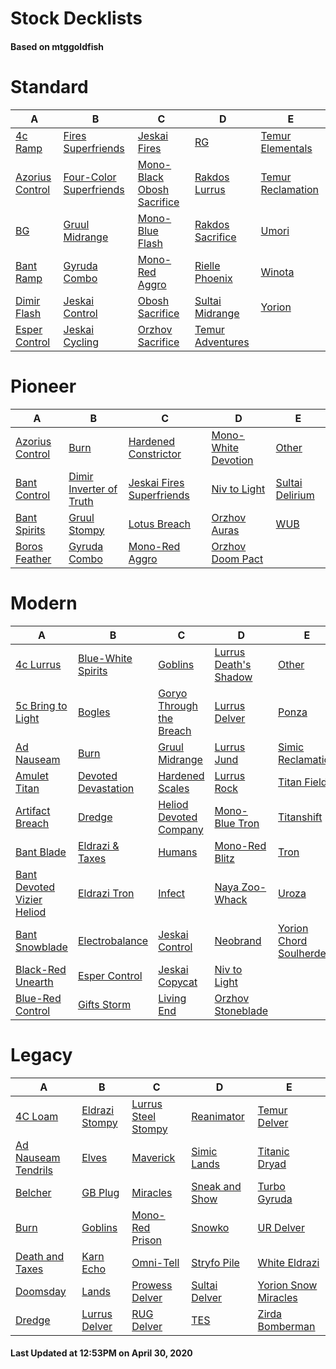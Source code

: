 # Stock Decklists
#### Based on mtggoldfish


# Standard

|                                A                                 |                                        B                                         |                                           C                                            |                                 D                                  |                                  E                                   |
|------------------------------------------------------------------|----------------------------------------------------------------------------------|----------------------------------------------------------------------------------------|--------------------------------------------------------------------|----------------------------------------------------------------------|
|[4c Ramp](./mtggoldfish/Standard/decks/4c_Ramp.md)                |[Fires Superfriends](./mtggoldfish/Standard/decks/Fires_Superfriends.md)          |[Jeskai Fires](./mtggoldfish/Standard/decks/Jeskai_Fires.md)                            |[RG](./mtggoldfish/Standard/decks/RG.md)                            |[Temur Elementals](./mtggoldfish/Standard/decks/Temur_Elementals.md)  |
|[Azorius Control](./mtggoldfish/Standard/decks/Azorius_Control.md)|[Four-Color Superfriends](./mtggoldfish/Standard/decks/Four-Color_Superfriends.md)|[Mono-Black Obosh Sacrifice](./mtggoldfish/Standard/decks/Mono-Black_Obosh_Sacrifice.md)|[Rakdos Lurrus](./mtggoldfish/Standard/decks/Rakdos_Lurrus.md)      |[Temur Reclamation](./mtggoldfish/Standard/decks/Temur_Reclamation.md)|
|[BG](./mtggoldfish/Standard/decks/BG.md)                          |[Gruul Midrange](./mtggoldfish/Standard/decks/Gruul_Midrange.md)                  |[Mono-Blue Flash](./mtggoldfish/Standard/decks/Mono-Blue_Flash.md)                      |[Rakdos Sacrifice](./mtggoldfish/Standard/decks/Rakdos_Sacrifice.md)|[Umori](./mtggoldfish/Standard/decks/Umori.md)                        |
|[Bant Ramp](./mtggoldfish/Standard/decks/Bant_Ramp.md)            |[Gyruda Combo](./mtggoldfish/Standard/decks/Gyruda_Combo.md)                      |[Mono-Red Aggro](./mtggoldfish/Standard/decks/Mono-Red_Aggro.md)                        |[Rielle Phoenix](./mtggoldfish/Standard/decks/Rielle_Phoenix.md)    |[Winota](./mtggoldfish/Standard/decks/Winota.md)                      |
|[Dimir Flash](./mtggoldfish/Standard/decks/Dimir_Flash.md)        |[Jeskai Control](./mtggoldfish/Standard/decks/Jeskai_Control.md)                  |[Obosh Sacrifice](./mtggoldfish/Standard/decks/Obosh_Sacrifice.md)                      |[Sultai Midrange](./mtggoldfish/Standard/decks/Sultai_Midrange.md)  |[Yorion](./mtggoldfish/Standard/decks/Yorion.md)                      |
|[Esper Control](./mtggoldfish/Standard/decks/Esper_Control.md)    |[Jeskai Cycling](./mtggoldfish/Standard/decks/Jeskai_Cycling.md)                  |[Orzhov Sacrifice](./mtggoldfish/Standard/decks/Orzhov_Sacrifice.md)                    |[Temur Adventures](./mtggoldfish/Standard/decks/Temur_Adventures.md)|                                                                      |


# Pioneer

|                                A                                |                                        B                                        |                                          C                                          |                                    D                                    |                                E                                |
|-----------------------------------------------------------------|---------------------------------------------------------------------------------|-------------------------------------------------------------------------------------|-------------------------------------------------------------------------|-----------------------------------------------------------------|
|[Azorius Control](./mtggoldfish/Pioneer/decks/Azorius_Control.md)|[Burn](./mtggoldfish/Pioneer/decks/Burn.md)                                      |[Hardened Constrictor](./mtggoldfish/Pioneer/decks/Hardened_Constrictor.md)          |[Mono-White Devotion](./mtggoldfish/Pioneer/decks/Mono-White_Devotion.md)|[Other](./mtggoldfish/Pioneer/decks/Other.md)                    |
|[Bant Control](./mtggoldfish/Pioneer/decks/Bant_Control.md)      |[Dimir Inverter of Truth](./mtggoldfish/Pioneer/decks/Dimir_Inverter_of_Truth.md)|[Jeskai Fires Superfriends](./mtggoldfish/Pioneer/decks/Jeskai_Fires_Superfriends.md)|[Niv to Light](./mtggoldfish/Pioneer/decks/Niv_to_Light.md)              |[Sultai Delirium](./mtggoldfish/Pioneer/decks/Sultai_Delirium.md)|
|[Bant Spirits](./mtggoldfish/Pioneer/decks/Bant_Spirits.md)      |[Gruul Stompy](./mtggoldfish/Pioneer/decks/Gruul_Stompy.md)                      |[Lotus Breach](./mtggoldfish/Pioneer/decks/Lotus_Breach.md)                          |[Orzhov Auras](./mtggoldfish/Pioneer/decks/Orzhov_Auras.md)              |[WUB](./mtggoldfish/Pioneer/decks/WUB.md)                        |
|[Boros Feather](./mtggoldfish/Pioneer/decks/Boros_Feather.md)    |[Gyruda Combo](./mtggoldfish/Pioneer/decks/Gyruda_Combo.md)                      |[Mono-Red Aggro](./mtggoldfish/Pioneer/decks/Mono-Red_Aggro.md)                      |[Orzhov Doom Pact](./mtggoldfish/Pioneer/decks/Orzhov_Doom_Pact.md)      |                                                                 |


# Modern

|                                          A                                           |                                   B                                    |                                        C                                         |                                     D                                      |                                       E                                        |
|--------------------------------------------------------------------------------------|------------------------------------------------------------------------|----------------------------------------------------------------------------------|----------------------------------------------------------------------------|--------------------------------------------------------------------------------|
|[4c Lurrus](./mtggoldfish/Modern/decks/4c_Lurrus.md)                                  |[Blue-White Spirits](./mtggoldfish/Modern/decks/Blue-White_Spirits.md)  |[Goblins](./mtggoldfish/Modern/decks/Goblins.md)                                  |[Lurrus Death's Shadow](./mtggoldfish/Modern/decks/Lurrus_Death's_Shadow.md)|[Other](./mtggoldfish/Modern/decks/Other.md)                                    |
|[5c Bring to Light](./mtggoldfish/Modern/decks/5c_Bring_to_Light.md)                  |[Bogles](./mtggoldfish/Modern/decks/Bogles.md)                          |[Goryo Through the Breach](./mtggoldfish/Modern/decks/Goryo_Through_the_Breach.md)|[Lurrus Delver](./mtggoldfish/Modern/decks/Lurrus_Delver.md)                |[Ponza](./mtggoldfish/Modern/decks/Ponza.md)                                    |
|[Ad Nauseam](./mtggoldfish/Modern/decks/Ad_Nauseam.md)                                |[Burn](./mtggoldfish/Modern/decks/Burn.md)                              |[Gruul Midrange](./mtggoldfish/Modern/decks/Gruul_Midrange.md)                    |[Lurrus Jund](./mtggoldfish/Modern/decks/Lurrus_Jund.md)                    |[Simic Reclamation](./mtggoldfish/Modern/decks/Simic_Reclamation.md)            |
|[Amulet Titan](./mtggoldfish/Modern/decks/Amulet_Titan.md)                            |[Devoted Devastation](./mtggoldfish/Modern/decks/Devoted_Devastation.md)|[Hardened Scales](./mtggoldfish/Modern/decks/Hardened_Scales.md)                  |[Lurrus Rock](./mtggoldfish/Modern/decks/Lurrus_Rock.md)                    |[Titan Field](./mtggoldfish/Modern/decks/Titan_Field.md)                        |
|[Artifact Breach](./mtggoldfish/Modern/decks/Artifact_Breach.md)                      |[Dredge](./mtggoldfish/Modern/decks/Dredge.md)                          |[Heliod Devoted Company](./mtggoldfish/Modern/decks/Heliod_Devoted_Company.md)    |[Mono-Blue Tron](./mtggoldfish/Modern/decks/Mono-Blue_Tron.md)              |[Titanshift](./mtggoldfish/Modern/decks/Titanshift.md)                          |
|[Bant Blade](./mtggoldfish/Modern/decks/Bant_Blade.md)                                |[Eldrazi & Taxes](./mtggoldfish/Modern/decks/Eldrazi_&_Taxes.md)        |[Humans](./mtggoldfish/Modern/decks/Humans.md)                                    |[Mono-Red Blitz](./mtggoldfish/Modern/decks/Mono-Red_Blitz.md)              |[Tron](./mtggoldfish/Modern/decks/Tron.md)                                      |
|[Bant Devoted Vizier Heliod](./mtggoldfish/Modern/decks/Bant_Devoted_Vizier_Heliod.md)|[Eldrazi Tron](./mtggoldfish/Modern/decks/Eldrazi_Tron.md)              |[Infect](./mtggoldfish/Modern/decks/Infect.md)                                    |[Naya Zoo-Whack](./mtggoldfish/Modern/decks/Naya_Zoo-Whack.md)              |[Uroza](./mtggoldfish/Modern/decks/Uroza.md)                                    |
|[Bant Snowblade](./mtggoldfish/Modern/decks/Bant_Snowblade.md)                        |[Electrobalance](./mtggoldfish/Modern/decks/Electrobalance.md)          |[Jeskai Control](./mtggoldfish/Modern/decks/Jeskai_Control.md)                    |[Neobrand](./mtggoldfish/Modern/decks/Neobrand.md)                          |[Yorion Chord Soulherder](./mtggoldfish/Modern/decks/Yorion_Chord_Soulherder.md)|
|[Black-Red Unearth](./mtggoldfish/Modern/decks/Black-Red_Unearth.md)                  |[Esper Control](./mtggoldfish/Modern/decks/Esper_Control.md)            |[Jeskai Copycat](./mtggoldfish/Modern/decks/Jeskai_Copycat.md)                    |[Niv to Light](./mtggoldfish/Modern/decks/Niv_to_Light.md)                  |                                                                                |
|[Blue-Red Control](./mtggoldfish/Modern/decks/Blue-Red_Control.md)                    |[Gifts Storm](./mtggoldfish/Modern/decks/Gifts_Storm.md)                |[Living End](./mtggoldfish/Modern/decks/Living_End.md)                            |[Orzhov Stoneblade](./mtggoldfish/Modern/decks/Orzhov_Stoneblade.md)        |                                                                                |


# Legacy

|                                   A                                    |                              B                               |                                   C                                    |                              D                               |                                    E                                     |
|------------------------------------------------------------------------|--------------------------------------------------------------|------------------------------------------------------------------------|--------------------------------------------------------------|--------------------------------------------------------------------------|
|[4C Loam](./mtggoldfish/Legacy/decks/4C_Loam.md)                        |[Eldrazi Stompy](./mtggoldfish/Legacy/decks/Eldrazi_Stompy.md)|[Lurrus Steel Stompy](./mtggoldfish/Legacy/decks/Lurrus_Steel_Stompy.md)|[Reanimator](./mtggoldfish/Legacy/decks/Reanimator.md)        |[Temur Delver](./mtggoldfish/Legacy/decks/Temur_Delver.md)                |
|[Ad Nauseam Tendrils](./mtggoldfish/Legacy/decks/Ad_Nauseam_Tendrils.md)|[Elves](./mtggoldfish/Legacy/decks/Elves.md)                  |[Maverick](./mtggoldfish/Legacy/decks/Maverick.md)                      |[Simic Lands](./mtggoldfish/Legacy/decks/Simic_Lands.md)      |[Titanic Dryad](./mtggoldfish/Legacy/decks/Titanic_Dryad.md)              |
|[Belcher](./mtggoldfish/Legacy/decks/Belcher.md)                        |[GB Plug](./mtggoldfish/Legacy/decks/GB_Plug.md)              |[Miracles](./mtggoldfish/Legacy/decks/Miracles.md)                      |[Sneak and Show](./mtggoldfish/Legacy/decks/Sneak_and_Show.md)|[Turbo Gyruda](./mtggoldfish/Legacy/decks/Turbo_Gyruda.md)                |
|[Burn](./mtggoldfish/Legacy/decks/Burn.md)                              |[Goblins](./mtggoldfish/Legacy/decks/Goblins.md)              |[Mono-Red Prison](./mtggoldfish/Legacy/decks/Mono-Red_Prison.md)        |[Snowko](./mtggoldfish/Legacy/decks/Snowko.md)                |[UR Delver](./mtggoldfish/Legacy/decks/UR_Delver.md)                      |
|[Death and Taxes](./mtggoldfish/Legacy/decks/Death_and_Taxes.md)        |[Karn Echo](./mtggoldfish/Legacy/decks/Karn_Echo.md)          |[Omni-Tell](./mtggoldfish/Legacy/decks/Omni-Tell.md)                    |[Stryfo Pile](./mtggoldfish/Legacy/decks/Stryfo_Pile.md)      |[White Eldrazi](./mtggoldfish/Legacy/decks/White_Eldrazi.md)              |
|[Doomsday](./mtggoldfish/Legacy/decks/Doomsday.md)                      |[Lands](./mtggoldfish/Legacy/decks/Lands.md)                  |[Prowess Delver](./mtggoldfish/Legacy/decks/Prowess_Delver.md)          |[Sultai Delver](./mtggoldfish/Legacy/decks/Sultai_Delver.md)  |[Yorion Snow Miracles](./mtggoldfish/Legacy/decks/Yorion_Snow_Miracles.md)|
|[Dredge](./mtggoldfish/Legacy/decks/Dredge.md)                          |[Lurrus Delver](./mtggoldfish/Legacy/decks/Lurrus_Delver.md)  |[RUG Delver](./mtggoldfish/Legacy/decks/RUG_Delver.md)                  |[TES](./mtggoldfish/Legacy/decks/TES.md)                      |[Zirda Bomberman](./mtggoldfish/Legacy/decks/Zirda_Bomberman.md)          |



#### Last Updated at 12:53PM on April 30, 2020